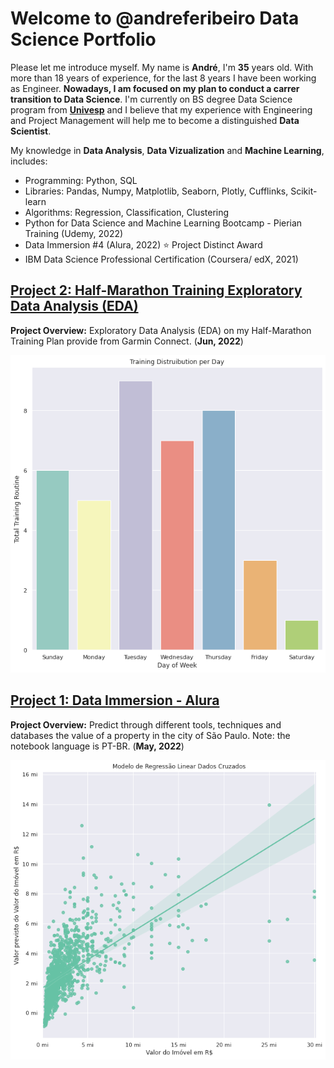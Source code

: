 <h1>Welcome to @andreferibeiro Data Science Portfolio</h1>

Please let me introduce myself. My name is **André**, I'm **35** years old. With more than 18 years of experience, for the last 8 years I have been working as Engineer. **Nowadays, I am focused on my plan to conduct a carrer transition to Data Science**. I'm currently on BS degree Data Science program from [**Univesp**](https://univesp.br/) and I believe that my experience with Engineering and Project Management will help me to become a distinguished **Data Scientist**.

My knowledge in **Data Analysis**, **Data Vizualization** and **Machine Learning**, includes:
- Programming: Python, SQL
- Libraries: Pandas, Numpy, Matplotlib, Seaborn, Plotly, Cufflinks, Scikit-learn
- Algorithms: Regression, Classification, Clustering
- Python for Data Science and Machine Learning Bootcamp - Pierian Training (Udemy, 2022)
- Data Immersion #4 (Alura, 2022) ⭐ Project Distinct Award
- IBM Data Science Professional Certification (Coursera/ edX, 2021)

<h2><a href="https://andreferibeiro.github.io/half-marathon-EDA/">Project 2: Half-Marathon Training Exploratory Data Analysis (EDA)</a></h2>

**Project Overview:** Exploratory Data Analysis (EDA) on my Half-Marathon Training Plan provide from Garmin Connect. (**Jun, 2022**) 

<p align="center">
   <a><img src="images/training_vs_days.png"></a>
</p>

<h2><a href="https://andreferibeiro.github.io/imersao_dados_alura/">Project 1: Data Immersion - Alura</a></h2>

**Project Overview:** Predict through different tools, techniques and databases the value of a property in the city of São Paulo. 
Note: the notebook language is PT-BR. (**May, 2022**)

<p align="center">
   <a><img src="images/Aula_05b.png"></a>
</p>
